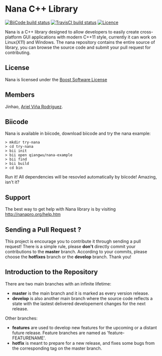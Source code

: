 # Nana C++ Library 
[![BiiCode build status](https://webapi.biicode.com/v1/badges/qiangwu/qiangwu/nana/master)](https://www.biicode.com/qiangwu/nana) [![TravisCI build status](https://travis-ci.org/qPCR4vir/nana.svg)](https://travis-ci.org/qPCR4vir/nana) [![Licence](https://img.shields.io/badge/license-BSL-blue.svg?style=flat)](LICENSE_1_0.txt)


Nana is a C++ library designed to allow developers to easily create cross-platform GUI applications with modern C++11 style, currently it can work on Linux(X11) and Windows. The nana repository contains the entire source of library, you can browse the source code and submit your pull request for contributing.

## License

Nana is licensed under the [Boost Software License](http://www.boost.org/LICENSE_1_0.txt)

## Members

Jinhao, [Ariel Viña Rodríguez].

[Ariel Viña Rodríguez]: http://qpcr4vir.github.io/

## Biicode
Nana is available in biicode, download biicode and try the nana example:

```
> mkdir try-nana
> cd try-nana
> bii init
> bii open qiangwu/nana-example
> bii find
> bii build
> cd bin
```

Run it! All dependencies will be resovled automatically by biicode! Amazing, isn't it?

## Support

The best way to get help with Nana library is by visiting http://nanapro.org/help.htm

## Sending a Pull Request ?

This project is encourage you to contribute it through sending a pull request! There is a simple rule, please **don't** directly commit your contributions to the **master** branch. According to your commits, please choose the **hotfixes** branch or the **develop** branch. Thank you!

## Introduction to the Repository

There are two main branches with an infinite lifetime:
* **master** is the main branch and it is marked as every version release.
* **develop** is also another main branch where the source code reflects a state with the lastest delivered developement changes for the next release.

Other branches:
* **features** are used to develop new features for the upcoming or a distant future release. Feature branches are named as 'feature-FEATURENAME'.
* **hotfix** is meant to prepare for a new release, and fixes some bugs from the corresponding tag on the master branch.
